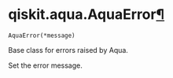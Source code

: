 # qiskit.aqua.AquaError[¶](#qiskit-aqua-aquaerror "Permalink to this headline")

<span id="undefined" />

`AquaError(*message)`

Base class for errors raised by Aqua.

Set the error message.
